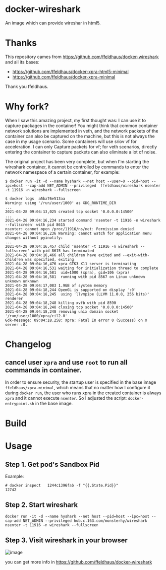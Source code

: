 # docker-wireshark
An image which can provide wireshar in html5. 

# Thanks
This repository cames from https://github.com/ffeldhaus/docker-wireshark and all its bases:
- https://github.com/ffeldhaus/docker-xpra-html5-minimal
- https://github.com/ffeldhaus/docker-xpra-minimal

Thank you ffeldhaus.

# Why fork?

When I saw this amazing project, my first thought was: I can use it to capture packages in the container!
You might think that common container network solutions are implemented in veth, and the network packets of the container can also be captured on the machine, but this is not always the case in my usage scenario. Some containers will use sriov vf for acceleration. I can only Capture packets for vf; for veth scenarios, directly entering the container to capture packets can also eliminate a lot of noise.

The original project has been very complete, but when I'm starting the wireshark container, it cannot be controlled by commands to enter the network namespace of a certain container, for example:

```
$ docker run -it -d --name hyshark --net host --user=0 --pid=host --ipc=host --cap-add NET_ADMIN --privileged  ffeldhaus/wireshark nsenter -t 11916 -n wireshark --fullscreen

$ docker logs  a5ba76e513aa
Warning: using '/run/user/1000' as XDG_RUNTIME_DIR
...
2021-04-28 09:04:13,025 created tcp socket '0.0.0.0:14500'
...
2021-04-28 09:04:16,234 started command 'nsenter -t 11916 -n wireshark --fullscreen' with pid 8615
nsenter: cannot open /proc/11916/ns/net: Permission denied
2021-04-28 09:04:16,236 Warning: cannot watch for application menu changes without pyinotify:
...
2021-04-28 09:04:16,457 child 'nsenter -t 11916 -n wireshark --fullscreen' with pid 8615 has terminated
2021-04-28 09:04:16,466 all children have exited and --exit-with-children was specified, exiting
2021-04-28 09:04:16,476 xpra GTK3 X11 server is terminating
2021-04-28 09:04:16,531 waiting for initialization thread to complete
2021-04-28 09:04:16,581  uid=1000 (xpra), gid=106 (xpra)
2021-04-28 09:04:16,581  running with pid 8567 on Linux unknown unknown unknown
2021-04-28 09:04:17,083 1.9GB of system memory
2021-04-28 09:04:18,244 OpenGL is supported on display ':0'
2021-04-28 09:04:18,245  using 'llvmpipe (LLVM 11.0.0, 256 bits)' renderer
2021-04-28 09:04:18,248 killing xvfb with pid 8590
2021-04-28 09:04:18,248 closing tcp socket '0.0.0.0:14500'
2021-04-28 09:04:18,248 removing unix domain socket '/run/user/1000/xpra/cil2-0'
Gdk-Message: 09:04:18.258: Xpra: Fatal IO error 0 (Success) on X server :0.

```

# Changelog

## cancel user `xpra` and use `root` to run all commands in container.

In order to ensure security, the startup user is specified in the base image `ffeldhaus/xpra-minimal`, which means that no matter how I configure it during `docker run`, the user who runs xpra in the created container is always `xpra` and it cannot execute `nsenter`. So I adjusted the script: `docker-entrypoint.sh` in the base image.

# Build

# Usage

## Step 1. Get pod's Sandbox Pid

Example:

```
# docker inspect   1244c1396fab -f "{{.State.Pid}}"
12742
```

## Step 2. Start wireshark

```
docker run -it -d --name hyshark --net host --pid=host --ipc=host --cap-add NET_ADMIN --privileged hub.c.163.com/monsterhy/wireshark nsenter -t 11916 -n wireshark --fullscreen
```

## Step 3. Visit wireshark in your browser

![image](https://user-images.githubusercontent.com/5361248/116384508-7e016900-a84a-11eb-8354-e5d8167835ef.png)

you can get more info in https://github.com/ffeldhaus/docker-wireshark
